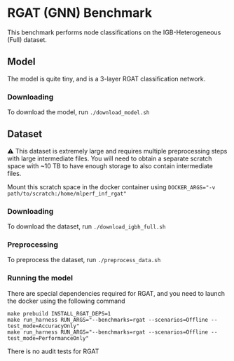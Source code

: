 # RGAT (GNN) Benchmark

This benchmark performs node classifications on the IGB-Heterogeneous (Full) dataset.


## Model

The model is quite tiny, and is a 3-layer RGAT classification network.

### Downloading

To download the model, run `./download_model.sh`


## Dataset

:warning: This dataset is extremely large and requires multiple preprocessing steps with large intermediate files. You
will need to obtain a separate scratch space with ~10 TB to have enough storage to also contain intermediate files.

Mount this scratch space in the docker container using `DOCKER_ARGS="-v path/to/scratch:/home/mlperf_inf_rgat"`


### Downloading

To download the dataset, run `./download_igbh_full.sh`


### Preprocessing

To preprocess the dataset, run `./preprocess_data.sh`

### Running the model

There are special dependencies required for RGAT, and you need to launch the docker using the following command

```
make prebuild INSTALL_RGAT_DEPS=1
make run_harness RUN_ARGS="--benchmarks=rgat --scenarios=Offline --test_mode=AccuracyOnly"
make run_harness RUN_ARGS="--benchmarks=rgat --scenarios=Offline --test_mode=PerformanceOnly"
```

There is no audit tests for RGAT

